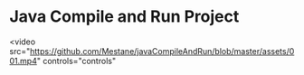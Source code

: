 # Java Compile and Run Project

<video src="https://github.com/Mestane/javaCompileAndRun/blob/master/assets/001.mp4" controls="controls"</video>




